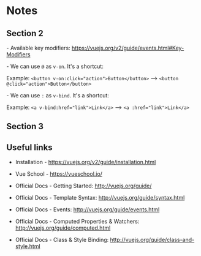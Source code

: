 # Notes

## Section 2

\- Available key modifiers: <https://vuejs.org/v2/guide/events.html#Key-Modifiers>

\- We can use `@` as `v-on`. It's a shortcut:

Example:  `<button v-on:click="action">Button</button>` --> `<button @click="action">Button</button>`

\- We can use `:` as `v-bind`. It's a shortcut:

Example: `<a v-bind:href="link">Link</a>` --> `<a :href="link">Link</a>`

## Section 3

## Useful links

- Installation - <https://vuejs.org/v2/guide/installation.html>

- Vue School - <https://vueschool.io/>

- Official Docs - Getting Started: <http://vuejs.org/guide/>

- Official Docs - Template Syntax: <http://vuejs.org/guide/syntax.html>

- Official Docs - Events: <http://vuejs.org/guide/events.html>

- Official Docs - Computed Properties & Watchers: <http://vuejs.org/guide/computed.html>

- Official Docs - Class & Style Binding: <http://vuejs.org/guide/class-and-style.html>